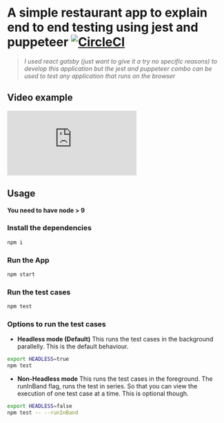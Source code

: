 # A simple restaurant app to explain end to end testing using jest and puppeteer [![CircleCI](https://circleci.com/gh/Nikhil-Kumaran/e2e-ui-testing/tree/master.svg?style=svg)](https://circleci.com/gh/Nikhil-Kumaran/e2e-ui-testing/tree/master)

> *I used react gatsby (just want to give it a try no specific reasons) to develop this application but the jest and puppeteer combo can be used to test any application that runs on the browser*

## Video example

<iframe src="https://drive.google.com/file/d/1dN5VRUiCY6BRG0dzE7R56X-si1Ox0BSC/preview" frameborder="0" allowfullscreen="true"> </iframe>

## Usage

**You need to have node > 9**

### Install the dependencies

```sh
npm i
```

### Run the App

```sh
npm start
```

### Run the test cases

```sh
npm test
```

### Options to run the test cases

- **Headless mode (Default)**
This runs the test cases in the background parallelly. This is the default behaviour.

```sh
export HEADLESS=true
npm test
```

- **Non-Headless mode**
This runs the test cases in the foreground. The runInBand flag, runs the test in series. So that you can view the execution of one test case at a time. This is optional though.

```sh
export HEADLESS=false
npm test -- --runInBand
```
